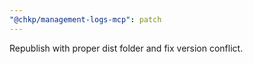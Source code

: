 ```yaml
---
"@chkp/management-logs-mcp": patch
---
```


Republish with proper dist folder and fix version conflict.
